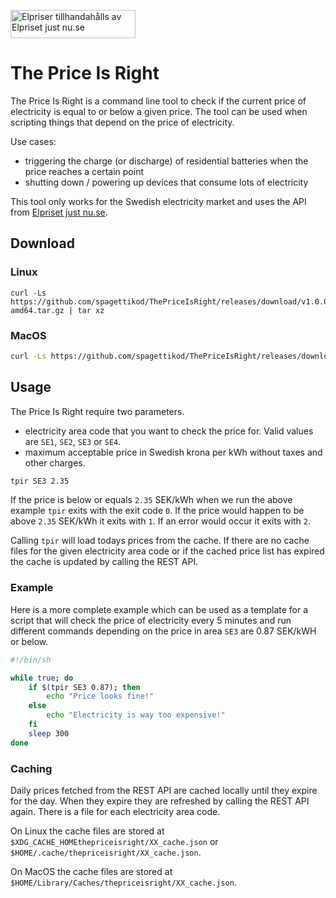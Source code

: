 <p><a href="https://www.elprisetjustnu.se"><img src="https://ik.imagekit.io/ajdfkwyt/hva-koster-strommen/elpriser-tillhandahalls-av-elprisetjustnu_ttNExOIU_.png" alt="Elpriser tillhandahålls av Elpriset just nu.se" width="200" height="45"></a></p> 

# The Price Is Right

The Price Is Right is a command line tool to check if the current price of electricity is equal to or below a given price. The tool can be used when scripting things that depend on the price of electricity.

Use cases:
* triggering the charge (or discharge) of residential batteries when the price reaches a certain point
* shutting down / powering up devices that consume lots of electricity

This tool only works for the Swedish electricity market and uses the API from [Elpriset just nu.se](https://www.elprisetjustnu.se).

## Download
### Linux
```
curl -Ls https://github.com/spagettikod/ThePriceIsRight/releases/download/v1.0.0/tpir1.0.0.linux-amd64.tar.gz | tar xz
```

### MacOS
```bash
curl -Ls https://github.com/spagettikod/ThePriceIsRight/releases/download/v1.0.0/tpir1.0.0.macos-arm64.tar.gz | tar xz
```

## Usage
The Price Is Right require two parameters.
* electricity area code that you want to check the price for. Valid values are `SE1`, `SE2`, `SE3` or `SE4`.
* maximum acceptable price in Swedish krona per kWh without taxes and other charges.

```sh
tpir SE3 2.35
```

If the price is below or equals `2.35` SEK/kWh when we run the above example `tpir` exits with the exit code `0`. If the price would happen to be above `2.35` SEK/kWh it exits with `1`. If an error would occur it exits with `2`.

Calling `tpir` will load todays prices from the cache. If there are no cache files for the given electricity area code or if the cached price list has expired the cache is updated by calling the REST API.

### Example
Here is a more complete example which can be used as a template for a script that will check the price of electricity every 5 minutes and run different commands depending on the price in area `SE3` are 0.87 SEK/kWH or below. 
```sh
#!/bin/sh

while true; do
    if $(tpir SE3 0.87); then
        echo "Price looks fine!"
    else
        echo "Electricity is way too expensive!"
    fi
    sleep 300
done
```

### Caching
Daily prices fetched from the REST API are cached locally until they expire for the day. When they expire they are refreshed by calling the REST API again. There is a file for each electricity area code.

On Linux the cache files are stored at `$XDG_CACHE_HOMEthepriceisright/XX_cache.json` or `$HOME/.cache/thepriceisright/XX_cache.json`.

On MacOS the cache files are stored at `$HOME/Library/Caches/thepriceisright/XX_cache.json`.